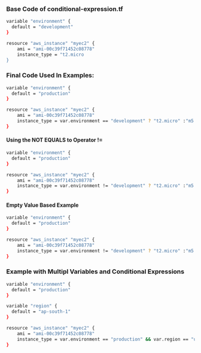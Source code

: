 
### Base Code of conditional-expression.tf

```sh
variable "environment" {
  default = "development"
}

resource "aws_instance" "myec2" {
    ami = "ami-00c39f71452c08778"
    instance_type = "t2.micro
}
```

### Final Code Used In Examples:

```sh
variable "environment" {
  default = "production"
}

resource "aws_instance" "myec2" {
    ami = "ami-00c39f71452c08778"
    instance_type = var.environment == "development" ? "t2.micro" :"m5.large" 
}
```
#### Using the NOT EQUALS to Operator !=
```sh
variable "environment" {
  default = "production"
}

resource "aws_instance" "myec2" {
    ami = "ami-00c39f71452c08778"
    instance_type = var.environment != "development" ? "t2.micro" :"m5.large" 
}
```

#### Empty Value Based Example

```sh
variable "environment" {
  default = "production"
}

resource "aws_instance" "myec2" {
    ami = "ami-00c39f71452c08778"
    instance_type = var.environment != "development" ? "t2.micro" :"m5.large" 
}
```


### Example with Multipl Variables and Conditional Expressions

```sh
variable "environment" {
  default = "production"
}

variable "region" {
  default = "ap-south-1"
}

resource "aws_instance" "myec2" {
    ami = "ami-00c39f71452c08778"
    instance_type = var.environment == "production" && var.region == "us-east-1" ? "m5.large" : "t2.micro"
}
```